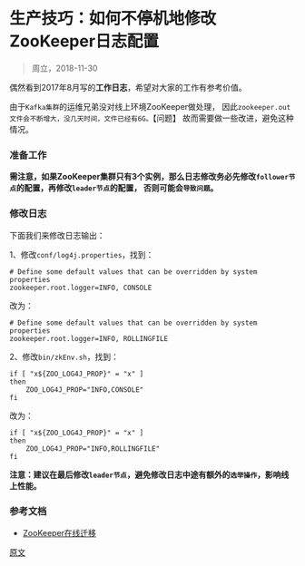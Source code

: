 

生产技巧：如何不停机地修改ZooKeeper日志配置
==========================
> 周立，2018-11-30

偶然看到2017年8月写的**工作日志**，希望对大家的工作有参考价值。

由于`Kafka集群`的运维兄弟没对线上环境ZooKeeper做处理，
因此`zookeeper.out文件会不断增大，没几天时间，文件已经有6G。`【问题】
故而需要做一些改进，避免这种情况。


### 准备工作

**需注意，如果ZooKeeper集群只有3个实例，那么日志修改务必先修改`follower节点`的配置，再修改`leader节点`的配置，
否则可能会`导致问题`。**


### 修改日志

下面我们来修改日志输出：

1、修改`conf/log4j.properties`，找到：
```
# Define some default values that can be overridden by system properties
zookeeper.root.logger=INFO, CONSOLE
```
改为：
```properties
# Define some default values that can be overridden by system properties
zookeeper.root.logger=INFO, ROLLINGFILE
```

2、修改`bin/zkEnv.sh`，找到：
```
if [ "x${ZOO_LOG4J_PROP}" = "x" ]
then
    ZOO_LOG4J_PROP="INFO,CONSOLE"
fi
```
改为：
```
if [ "x${ZOO_LOG4J_PROP}" = "x" ]
then
    ZOO_LOG4J_PROP="INFO,ROLLINGFILE"
fi
```


**注意：建议在最后修改`leader节点`，避免修改日志中途有额外的`选举操作`，影响线上性能。**


### 参考文档
* [ZooKeeper在线迁移](https://blog.csdn.net/lirenzuo/article/details/71080063)


[原文](http://www.itmuch.com/work/change-zk-log-dir/)

